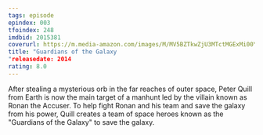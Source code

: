 ```yaml
---
tags: episode
epindex: 003
tfoindex: 248
imdbid: 2015381
coverurl: https://m.media-amazon.com/images/M/MV5BZTkwZjU3MTctMGExMi00YjU5LTgwMDMtOWNkZDRlZjQ4NmZhXkEyXkFqcGdeQXVyNjAwNDUxODI@._V1_SX202_CR0,0,202,300_.jpg
title: "Guardians of the Galaxy
"releasedate: 2014
rating: 8.0
---
```


After stealing a mysterious orb in the far reaches of outer space, Peter Quill from Earth is now the main target of a manhunt led by the villain known as Ronan the Accuser. To help fight Ronan and his team and save the galaxy from his power, Quill creates a team of space heroes known as the "Guardians of the Galaxy" to save the galaxy.